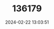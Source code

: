 ---
title: "136179"
category: "Hynobius yangi"
draft: false
date: 2024-02-22 13:03:51
languages:
  English: ["Gori Salamander", "Yang's Salamander", "Kori Salamander"]
  Korean: ["고리도룡뇽 (Kori-dorongnyong)"]
---